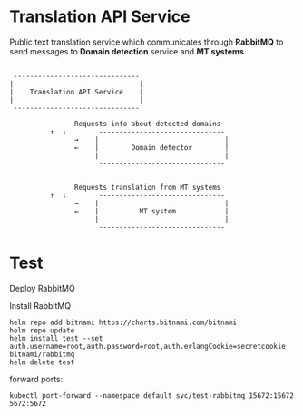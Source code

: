 # Translation API Service

Public text translation service which communicates through **RabbitMQ** to send messages to **Domain detection** service and **MT systems**.

```

 -------------------------------
|                               |
|    Translation API Service    |
|                               |
 -------------------------------

                Requests info about detected domains
          ↑  ↓        -------------------------------
                →    |                               |
                ←    |        Domain detector        |
                     |                               |
                      -------------------------------


                Requests translation from MT systems
          ↑  ↓        -------------------------------
                →    |                               |
                ←    |          MT system            |
                     |                               |
                      -------------------------------

```
# Test

Deploy RabbitMQ

Install RabbitMQ

```Shell
helm repo add bitnami https://charts.bitnami.com/bitnami
helm repo update
helm install test --set auth.username=root,auth.password=root,auth.erlangCookie=secretcookie bitnami/rabbitmq
helm delete test
```

forward ports:

```Shell
kubectl port-forward --namespace default svc/test-rabbitmq 15672:15672 5672:5672
```
